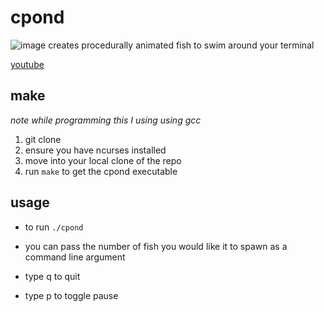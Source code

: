 # cpond
![image](https://github.com/user-attachments/assets/a8dddebd-af3d-4e20-a346-9742b1322300)
creates procedurally animated fish to swim around your terminal

[youtube](https://www.youtube.com/watch?v=OaGTJ6GPloo)

## make

_note while programming this I using using gcc_

1. git clone
2. ensure you have ncurses installed
3. move into your local clone of the repo
4. run `make` to get the cpond executable

## usage
- to run `./cpond`
- you can pass the number of fish you would like it to spawn as a command line argument

- type q to quit
- type p to toggle pause
